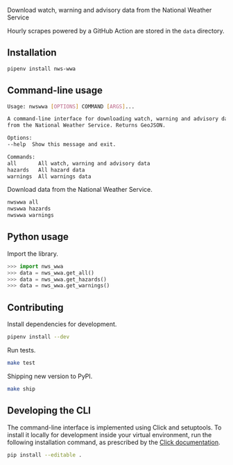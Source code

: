 Download watch, warning and advisory data from the National Weather Service

Hourly scrapes powered by a GitHub Action are stored in the `data` directory.

## Installation

```bash
pipenv install nws-wwa
```

## Command-line usage

```bash
Usage: nwswwa [OPTIONS] COMMAND [ARGS]...

A command-line interface for downloading watch, warning and advisory data
from the National Weather Service. Returns GeoJSON.

Options:
--help  Show this message and exit.

Commands:
all       All watch, warning and advisory data
hazards   All hazard data
warnings  All warnings data
```

Download data from the National Weather Service.

```bash
nwswwa all
nwswwa hazards
nwswwa warnings
```

## Python usage

Import the library.

```python
>>> import nws_wwa
>>> data = nws_wwa.get_all()
>>> data = nws_wwa.get_hazards()
>>> data = nws_wwa.get_warnings()
```

## Contributing

Install dependencies for development.

```bash
pipenv install --dev
```

Run tests.

```bash
make test
```

Shipping new version to PyPI.

```bash
make ship
```

## Developing the CLI

The command-line interface is implemented using Click and setuptools. To install it locally for development inside your virtual environment, run the following installation command, as prescribed by the [Click documentation](https://click.palletsprojects.com/en/7.x/setuptools/#setuptools-integration).

```bash
pip install --editable .
```
